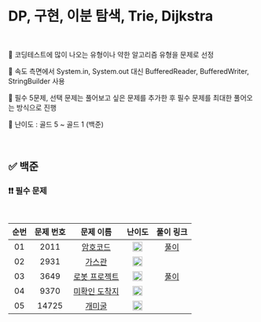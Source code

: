 # DP, 구현, 이분 탐색, Trie, Dijkstra

<br/>

📌 코딩테스트에 많이 나오는 유형이나 약한 알고리즘 유형을 문제로 선정

📌 속도 측면에서 System.in, System.out 대신 BufferedReader, BufferedWriter, StringBuilder 사용

📌 필수 5문제, 선택 문제는 풀어보고 싶은 문제를 추가한 후 필수 문제를 최대한 풀어오는 방식으로 진행

📌 난이도 : 골드 5 ~ 골드 1 (백준)

<br/>

## ✅ 백준

### ❗❗ 필수 문제

<br/>

순번 | 문제 번호 | 문제 이름 | 난이도 | 풀이 링크
:---: | :---: | :---: | :---: | :---: 
01 | 2011 | [암호코드](https://www.acmicpc.net/problem/2011) | <img src="https://static.solved.ac/tier_small/11.svg" width=20px> | [풀이](https://github.com/psj98/Java_Study_Coding_18/blob/main/study/src/study_230628/problemset/boj_2011.java)
02 | 2931 | [가스관](https://www.acmicpc.net/problem/2931) | <img src="https://static.solved.ac/tier_small/13.svg" width=20px> | []()
03 | 3649 | [로봇 프로젝트](https://www.acmicpc.net/problem/3649) | <img src="https://static.solved.ac/tier_small/11.svg" width=20px> | [풀이](https://github.com/psj98/Java_Study_Coding_18/blob/main/study/src/study_230628/problemset/boj_3649.java)
04 | 9370 | [미확인 도착지](https://www.acmicpc.net/problem/9370) | <img src="https://static.solved.ac/tier_small/14.svg" width=20px> | []()
05 | 14725 | [개미굴](https://www.acmicpc.net/problem/14725) | <img src="https://static.solved.ac/tier_small/13.svg" width=20px> | []()